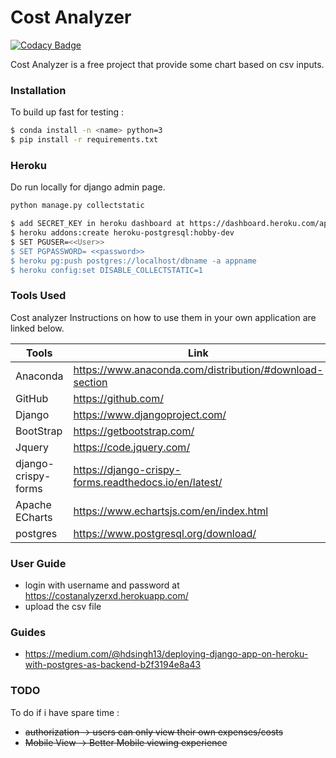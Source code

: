 # Cost Analyzer

[![Codacy Badge](https://api.codacy.com/project/badge/Grade/030f2e0e53be4f4b935cf2ce805f39be)](https://app.codacy.com/manual/souless94/cost?utm_source=github.com&utm_medium=referral&utm_content=souless94/cost&utm_campaign=Badge_Grade_Dashboard)

Cost Analyzer is a free project that provide some chart based on csv inputs.

### Installation
To build up fast for testing :

```sh
$ conda install -n <name> python=3
$ pip install -r requirements.txt
```

### Heroku
Do run locally for django admin page.
```sh
python manage.py collectstatic
```
```sh
$ add SECRET_KEY in heroku dashboard at https://dashboard.heroku.com/apps
$ heroku addons:create heroku-postgresql:hobby-dev
$ SET PGUSER=<<User>> 
$ SET PGPASSWORD= <<password>>
$ heroku pg:push postgres://localhost/dbname -a appname
$ heroku config:set DISABLE_COLLECTSTATIC=1
```
### Tools Used

Cost analyzer
Instructions on how to use them in your own application are linked below.

| Tools | Link |
| ------ | ------ |
| Anaconda | https://www.anaconda.com/distribution/#download-section |
| GitHub | https://github.com/ |
| Django | https://www.djangoproject.com/ |
| BootStrap | https://getbootstrap.com/ |
| Jquery | https://code.jquery.com/ |
| django-crispy-forms | https://django-crispy-forms.readthedocs.io/en/latest/ |
| Apache ECharts | https://www.echartsjs.com/en/index.html |
| postgres | https://www.postgresql.org/download/ |

### User Guide
- login with username and password at https://costanalyzerxd.herokuapp.com/
- upload the csv file

### Guides
- https://medium.com/@hdsingh13/deploying-django-app-on-heroku-with-postgres-as-backend-b2f3194e8a43

### TODO
To do if i have spare time :
- ~~authorization -> users can only view their own expenses/costs~~
- ~~Mobile View -> Better Mobile viewing experience~~
